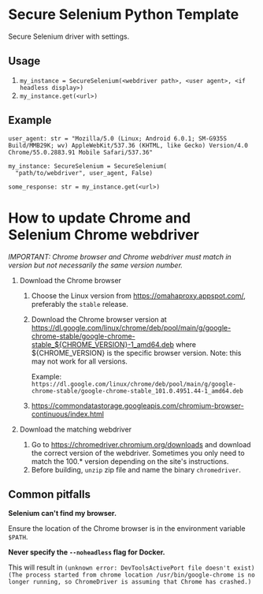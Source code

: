 # Secure Selenium Python Template

Secure Selenium driver with settings.

## Usage

1. `my_instance = SecureSelenium(<webdriver path>, <user agent>, <if headless
display>)`
1. `my_instance.get(<url>)`

## Example

```
user_agent: str = "Mozilla/5.0 (Linux; Android 6.0.1; SM-G935S Build/MMB29K; wv) AppleWebKit/537.36 (KHTML, like Gecko) Version/4.0 Chrome/55.0.2883.91 Mobile Safari/537.36"

my_instance: SecureSelenium = SecureSelenium(
  "path/to/webdriver", user_agent, False)

some_response: str = my_instance.get(<url>)
```

# How to update Chrome and Selenium Chrome webdriver

_IMPORTANT: Chrome browser and Chrome webdriver must match in version but not
necessarily the same version number._

1. Download the Chrome browser

   1. Choose the Linux version from https://omahaproxy.appspot.com/, preferably
      the `stable` release.
   1. Download the Chrome browser version at
      https://dl.google.com/linux/chrome/deb/pool/main/g/google-chrome-stable/google-chrome-stable_${CHROME_VERSION}-1_amd64.deb
      where ${CHROME_VERSION} is the specific browser version. Note: this may
      not work for all versions.

      Example:
      `https://dl.google.com/linux/chrome/deb/pool/main/g/google-chrome-stable/google-chrome-stable_101.0.4951.44-1_amd64.deb`

   1. https://commondatastorage.googleapis.com/chromium-browser-continuous/index.html

1. Download the matching webdriver
   1. Go to https://chromedriver.chromium.org/downloads and download the correct
      version of the webdriver. Sometimes you only need to match the 100.\*
      version depending on the site's instructions.
   1. Before building, `unzip` zip file and name the binary `chromedriver`.

## Common pitfalls

**Selenium can't find my browser.**

Ensure the location of the Chrome browser is in the environment variable
`$PATH`.

**Never specify the `--noheadless` flag for Docker.**

This will result in `(unknown error: DevToolsActivePort file doesn't exist) (The
  process started from chrome location /usr/bin/google-chrome is no longer
  running, so ChromeDriver is assuming that Chrome has crashed.)`
